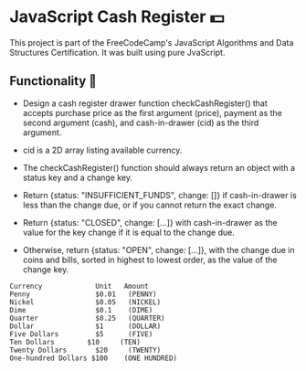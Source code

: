 # JavaScript Cash Register :dollar:

This project is part of the FreeCodeCamp's JavaScript Algorithms and Data Structures Certification.
It was built using pure JvaScript.

## Functionality :bank:

- Design a cash register drawer function checkCashRegister() that accepts purchase price as the first argument (price), payment as the second argument (cash), and cash-in-drawer (cid) as the third argument.

- cid is a 2D array listing available currency.

- The checkCashRegister() function should always return an object with a status key and a change key.

- Return {status: "INSUFFICIENT_FUNDS", change: []} if cash-in-drawer is less than the change due, or if you cannot return the exact change.

- Return {status: "CLOSED", change: [...]} with cash-in-drawer as the value for the key change if it is equal to the change due.

- Otherwise, return {status: "OPEN", change: [...]}, with the change due in coins and bills, sorted in highest to lowest order, as the value of the change key.
```
Currency             Unit   Amount
Penny	             $0.01   (PENNY)
Nickel	             $0.05   (NICKEL)
Dime	             $0.1    (DIME)
Quarter	             $0.25   (QUARTER)
Dollar	             $1      (DOLLAR)
Five Dollars	     $5      (FIVE)
Ten Dollars	       $10     (TEN)
Twenty Dollars	     $20     (TWENTY)
One-hundred Dollars $100    (ONE HUNDRED)
```